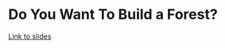 # Do You Want To Build a Forest?

[Link to slides](https://github.com/thomasjpfan/pydata-2019-forest/blob/master/presentation.pdf)
